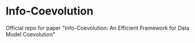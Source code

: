# Info-Coevolution
Official repo for paper "Info-Coevolution: An Efficient Framework for Data Model Coevolution"
